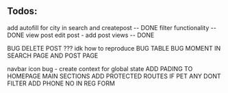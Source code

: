 ## Todos:

add autofill for city in search and createpost -- DONE
filter functionality -- DONE
view post edit post - add post views -- DONE


BUG DELETE POST ??? idk how to reproduce
BUG TABLE 
BUG MOMENT IN SEARCH PAGE AND POST PAGE

navbar icon bug - create context for global state
ADD PADING TO HOMEPAGE MAIN SECTIONS
ADD PROTECTED ROUTES
IF PET ANY DONT FILTER
ADD PHONE NO IN REG FORM